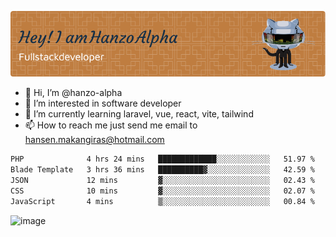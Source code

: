 ![Header](./github-header-image.png)

- 👋 Hi, I’m @hanzo-alpha
- 👀 I’m interested in software developer
- 🌱 I’m currently learning laravel, vue, react, vite, tailwind
- 📫 How to reach me just send me email to hansen.makangiras@hotmail.com 

<!---
hanzo-alpha/hanzo-alpha is a ✨ special ✨ repository because its `README.md` (this file) appears on your GitHub profile.
You can click the Preview link to take a look at your changes.
--->

<!--START_SECTION:waka-->

```txt
PHP              4 hrs 24 mins   █████████████░░░░░░░░░░░░   51.97 %
Blade Template   3 hrs 36 mins   ██████████▓░░░░░░░░░░░░░░   42.59 %
JSON             12 mins         ▓░░░░░░░░░░░░░░░░░░░░░░░░   02.43 %
CSS              10 mins         ▓░░░░░░░░░░░░░░░░░░░░░░░░   02.07 %
JavaScript       4 mins          ▒░░░░░░░░░░░░░░░░░░░░░░░░   00.84 %
```

<!--END_SECTION:waka-->

![image](https://github.com/hanzo-alpha/hanzo-alpha/assets/111342797/c4bd2977-6123-4017-8652-6e166259b484)

